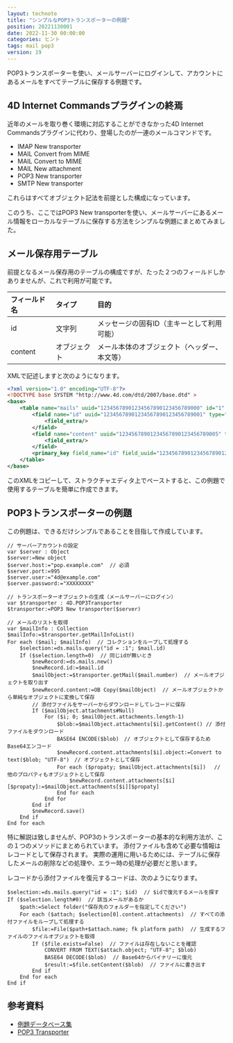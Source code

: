 ```yaml
---
layout: technote
title: "シンプルなPOP3トランスポーターの例題"
position: 20221130001
date: 2022-11-30 00:00:00
categories: ヒント
tags: mail pop3
version: 19
---
```


POP3トランスポーターを使い、メールサーバーにログインして、アカウントにあるメールをすべてテーブルに保存する例題です。

<!--more-->

## 4D Internet Commandsプラグインの終焉

近年のメールを取り巻く環境に対応することができなかった4D Internet Commandsプラグインに代わり、登場したのが一連のメールコマンドです。

- IMAP New transporter
- MAIL Convert from MIME
- MAIL Convert to MIME
- MAIL New attachment
- POP3 New transporter
- SMTP New transporter

これらはすべてオブジェクト記法を前提とした構成になっています。

このうち、ここではPOP3 New transporterを使い、メールサーバーにあるメール情報をローカルなテーブルに保存する方法をシンプルな例題にまとめてみました。

## メール保存用テーブル

前提となるメール保存用のテーブルの構成ですが、たった２つのフィールドしかありませんが、これで利用が可能です。

| フィールド名 |タイプ |目的 |
|:---|:---|:---|
|id |文字列 |メッセージの固有ID（主キーとして利用可能） |
|content |オブジェクト |メール本体のオブジェクト（ヘッダー、本文等） |

XMLで記述しますと次のようになります。

```xml
<?xml version="1.0" encoding="UTF-8"?>
<!DOCTYPE base SYSTEM "http://www.4d.com/dtd/2007/base.dtd" >
<base>
	<table name="mails" uuid="12345678901234567890123456789000" id="1" prevent_journaling="true">
		<field name="id" uuid="12345678901234567890123456789001" type="10" limiting_length="255" unique="true" autogenerate="true" not_null="true" id="1">
			<field_extra/>
		</field>
		<field name="content" uuid="12345678901234567890123456789005" type="21" blob_switch_size="2147483647" never_null="true" id="2">
			<field_extra/>
		</field>
		<primary_key field_name="id" field_uuid="12345678901234567890123456789001"/>
	</table>
</base>
```

このXMLをコピーして、ストラクチャエディタ上でペーストすると、この例題で使用するテーブルを簡単に作成できます。

## POP3トランスポーターの例題

この例題は、できるだけシンプルであることを目指して作成しています。

```4d
// サーバーアカウントの設定
var $server : Object
$server:=New object
$server.host:="pop.example.com"  // 必須
$server.port:=995
$server.user:="4d@example.com"
$server.password:="XXXXXXXX"

// トランスポーターオブジェクトの生成（メールサーバーにログイン）
var $transporter : 4D.POP3Transporter
$transporter:=POP3 New transporter($server)

// メールのリストを取得
var $mailInfo : Collection
$mailInfo:=$transporter.getMailInfoList()
For each ($mail; $mailInfo)  // コレクションをループして処理する
	$selection:=ds.mails.query("id = :1"; $mail.id)
	If ($selection.length=0)  // 同じidが無いとき
		$newRecord:=ds.mails.new()
		$newRecord.id:=$mail.id
		$mailObject:=$transporter.getMail($mail.number)  // メールオブジェクトを取り出す
		$newRecord.content:=OB Copy($mailObject)  // メールオブジェクトから単純なオブジェクトに変換して保存
		// 添付ファイルをサーバーからダウンロードしてレコードに保存
		If ($mailObject.attachments#Null)
			For ($i; 0; $mailObject.attachments.length-1)
				$blob:=$mailObject.attachments[$i].getContent() // 添付ファイルをダウンロード
				BASE64 ENCODE($blob)　// オブジェクトとして保存するためBase64エンコード
				$newRecord.content.attachments[$i].object:=Convert to text($blob; "UTF-8")　// オブジェクトとして保存
				For each ($propaty; $mailObject.attachments[$i]) 　// 他のプロパティもオブジェクトとして保存
					$newRecord.content.attachments[$i][$propaty]:=$mailObject.attachments[$i][$propaty]
				End for each 
			End for 
		End if 
		$newRecord.save()
	End if 
End for each 
```

特に解説は致しませんが、POP3のトランスポーターの基本的な利用方法が、この１つのメソッドにまとめられています。
添付ファイルも含めて必要な情報はレコードとして保存されます。
実際の運用に用いるためには、テーブルに保存したメールの削除などの処理や、エラー時の処理が必要だと思います。

レコードから添付ファイルを復元するコードは、次のようになります。

```4d
$selection:=ds.mails.query("id = :1"; $id)  // $idで復元するメールを探す
If ($selection.length#0)  // 該当メールがあるか
	$path:=Select folder("保存先のフォルダーを指定してください")
	For each ($attach; $selection[0].content.attachments)  // すべての添付ファイルをループして処理する
		$file:=File($path+$attach.name; fk platform path)  // 生成するファイルのファイルオブジェクトを取得
		If ($file.exists=False)  // ファイルは存在しないことを確認
			CONVERT FROM TEXT($attach.object; "UTF-8"; $blob)
			BASE64 DECODE($blob)  // Base64からバイナリーに復元
			$result:=$file.setContent($blob)  // ファイルに書き出す
		End if 
	End for each 
End if
```

## 参考資料

- [例題データベース集](https://4d-jp.github.io/hdi/)
- [POP3 Transporter](https://developer.4d.com/docs/ja/API/POP3TransporterClass)
